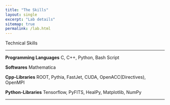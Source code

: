 ```yaml
---
title: "The Skills"
layout: single
excerpt: "Lab details"
sitemap: true
permalink: /lab.html
---
```


Technical Skills

  --------------------------- -----------------------------------------------------------
  **Programming Languages**   C, C++, Python, Bash Script

  **Softwares**               Mathematica

  **Cpp-Libraries**           ROOT, Pythia, FastJet, CUDA, OpenACC(Directives), OpenMPI

  **Python-Libraries**        Tensorflow, PyFITS, HealPy, Matplotlib, NumPy

  --------------------------- -----------------------------------------------------------

